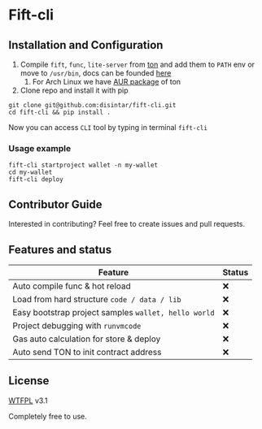 # Fift-cli

## Installation and Configuration

1. Compile `fift`, `func`, `lite-server` from [ton](https://github.com/newton-blockchain/ton) and add them to `PATH` env
   or move to `/usr/bin`, docs can be founded [here](https://ton.org/docs/#/howto/getting-started)
    1. For Arch Linux we have [AUR package](https://aur.archlinux.org/packages/ton-git/) of ton
2. Clone repo and install it with pip

```
git clone git@github.com:disintar/fift-cli.git
cd fift-cli && pip install .
```

Now you can access `CLI` tool by typing in terminal `fift-cli`

### Usage example

```
fift-cli startproject wallet -n my-wallet
cd my-wallet
fift-cli deploy
```

## Contributor Guide

Interested in contributing? Feel free to create issues and pull requests.

## Features and status

| Feature                                              | Status |
|------------------------------------------------------|--------|
| Auto compile func & hot reload                       | ❌      |
| Load from hard structure `code / data / lib`         | ❌      |
| Easy bootstrap project samples `wallet, hello world` | ❌      |
| Project debugging with `runvmcode`                   | ❌      |
| Gas auto calculation for store & deploy              | ❌      |
| Auto send TON to init contract address               | ❌      |

## License

[WTFPL](https://github.com/dtf0/wtfpl) v3.1

Completely free to use.
